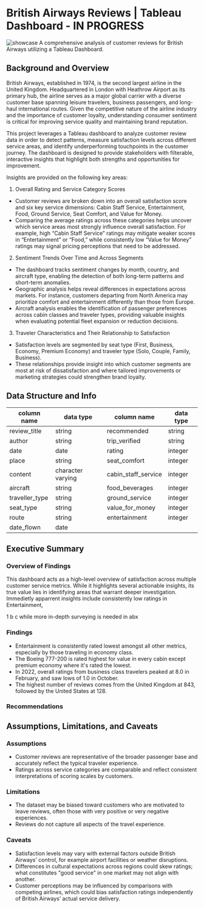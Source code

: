 # British Airways Reviews | Tableau Dashboard - IN PROGRESS
![showcase](https://github.com/user-attachments/assets/04bbc344-f620-4a7e-9dd8-e367f73d5fe7)
A comprehensive analysis of customer reviews for British Airways utilizing a Tableau Dashboard.
## Background and Overview
British Airways, established in 1974, is the second largest airline in the United Kingdom. Headquartered in London with Heathrow Airport as its primary hub, the airline serves as a major global carrier with a diverse customer base spanning leisure travelers, business passengers, and long-haul international routes. Given the competitive nature of the airline industry and the importance of customer loyalty, understanding consumer sentiment is critical for improving service quality and maintaining brand reputation.

This project leverages a Tableau dashboard to analyze customer review data in order to detect patterns, measure satisfaction levels across different service areas, and identify underperforming touchpoints in the customer journey. The dashboard is designed to provide stakeholders with filterable, interactive insights that highlight both strengths and opportunities for improvement.

Insights are provided on the following key areas:
1) Overall Rating and Service Category Scores
- Customer reviews are broken down into an overall satisfaction score and six key service dimensions: Cabin Staff Service, Entertainment, Food, Ground Service, Seat Comfort, and Value for Money.
- Comparing the average ratings across these categories helps uncover which service areas most strongly influence overall satisfaction. For example, high “Cabin Staff Service” ratings may mitigate weaker scores in “Entertainment” or “Food,” while consistently low “Value for Money” ratings may signal pricing perceptions that need to be addressed.
2) Sentiment Trends Over Time and Across Segments
- The dashboard tracks sentiment changes by month, country, and aircraft type, enabling the detection of both long-term patterns and short-term anomalies.
- Geographic analysis helps reveal differences in expectations across markets. For instance, customers departing from North America may prioritize comfort and entertainment differently than those from Europe.
- Aircraft analysis enables the identification of passenger preferences across cabin classes and traveler types, providing valuable insights when evaluating potential fleet expansion or reduction decisions.
3) Traveler Characteristics and Their Relationship to Satisfaction
- Satisfaction levels are segmented by seat type (First, Business, Economy, Premium Economy) and traveler type (Solo, Couple, Family, Business).
- These relationships provide insight into which customer segments are most at risk of dissatisfaction and where tailored improvements or marketing strategies could strengthen brand loyalty.


## Data Structure and Info
|   column name       |     data type     |     column name     | data type           |   
|  -------------------| ------------------| ------------------- |---------------------|           
|   review_title      |    string         |       recommended   |       string        |
|       author        |       string      |     trip_verified   |    string           |
|     date            |     date          |     rating          |     integer         |
|    place            |     string        |      seat_comfort   |      integer        |     
|     content         |character varying  | cabin_staff_service |  integer            |    
|   aircraft          |     string        | food_beverages      | integer             |
| traveller_type      |       string      |  ground_service     | integer             |
|     seat_type       |       string      | value_for_money     | integer             |
|     route           |       string      | entertainment       | integer             |
| date_flown          |        date       |
## Executive Summary 
### Overview of Findings
This dashboard acts as a high-level overview of satisfaction across multiple customer service metrics. While it highlights several actionable insights, its true value lies in identifying areas that warrant deeper investigation. Immedietly apparrent insights include consistently low ratings in Entertainment, 

1 b c while more in-depth surveying is needed in abx
### Findings
- Entertainment is consistently rated lowest amongst all other metrics, especially by those traveling in economy class.
- The Boeing 777-200 is rated highest for value in every cabin except premium economy where it's rated the lowest.
- In 2022, overall ratings from business class travelers peaked at 8.0 in February, and saw lows of 1.0 in October.
- The highest number of reviews comes from the United Kingdom at 843, followed by the United States at 128.
### Recommendations
## Assumptions, Limitations, and Caveats
### Assumptions
- Customer reviews are representative of the broader passenger base and accurately reflect the typical traveler experience.
- Ratings across service categories are comparable and reflect consistent interpretations of scoring scales by customers.
### Limitations
- The dataset may be biased toward customers who are motivated to leave reviews, often those with very positive or very negative experiences.
- Reviews do not capture all aspects of the travel experience. 
### Caveats
- Satisfaction levels may vary with external factors outside British Airways’ control, for example airport facilities or weather disruptions.
- Differences in cultural expectations across regions could skew ratings; what constitutes "good service" in one market may not align with another.
- Customer perceptions may be influenced by comparisons with competing airlines, which could bias satisfaction ratings independently of British Airways’ actual service delivery.

